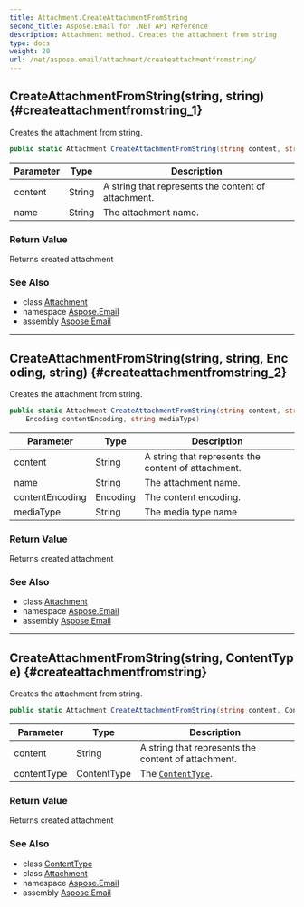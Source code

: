 ```yaml
---
title: Attachment.CreateAttachmentFromString
second_title: Aspose.Email for .NET API Reference
description: Attachment method. Creates the attachment from string
type: docs
weight: 20
url: /net/aspose.email/attachment/createattachmentfromstring/
---
```

## CreateAttachmentFromString(string, string) {#createattachmentfromstring_1}

Creates the attachment from string.

```csharp
public static Attachment CreateAttachmentFromString(string content, string name)
```

| Parameter | Type | Description |
| --- | --- | --- |
| content | String | A string that represents the content of attachment. |
| name | String | The attachment name. |

### Return Value

Returns created attachment

### See Also

* class [Attachment](../)
* namespace [Aspose.Email](../../attachment/)
* assembly [Aspose.Email](../../../)

---

## CreateAttachmentFromString(string, string, Encoding, string) {#createattachmentfromstring_2}

Creates the attachment from string.

```csharp
public static Attachment CreateAttachmentFromString(string content, string name, 
    Encoding contentEncoding, string mediaType)
```

| Parameter | Type | Description |
| --- | --- | --- |
| content | String | A string that represents the content of attachment. |
| name | String | The attachment name. |
| contentEncoding | Encoding | The content encoding. |
| mediaType | String | The media type name |

### Return Value

Returns created attachment

### See Also

* class [Attachment](../)
* namespace [Aspose.Email](../../attachment/)
* assembly [Aspose.Email](../../../)

---

## CreateAttachmentFromString(string, ContentType) {#createattachmentfromstring}

Creates the attachment from string.

```csharp
public static Attachment CreateAttachmentFromString(string content, ContentType contentType)
```

| Parameter | Type | Description |
| --- | --- | --- |
| content | String | A string that represents the content of attachment. |
| contentType | ContentType | The [`ContentType`](../../../aspose.email.mime/contenttype/). |

### Return Value

Returns created attachment

### See Also

* class [ContentType](../../../aspose.email.mime/contenttype/)
* class [Attachment](../)
* namespace [Aspose.Email](../../attachment/)
* assembly [Aspose.Email](../../../)


